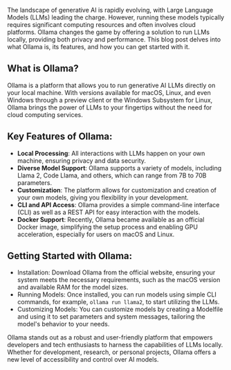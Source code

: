 The landscape of generative AI is rapidly evolving, with Large Language Models (LLMs) leading the charge. However, running these models typically requires significant computing resources and often involves cloud platforms. Ollama changes the game by offering a solution to run LLMs locally, providing both privacy and performance. This blog post delves into what Ollama is, its features, and how you can get started with it.

## What is Ollama?
Ollama is a platform that allows you to run generative AI LLMs directly on your local machine. With versions available for macOS, Linux, and even Windows through a preview client or the Windows Subsystem for Linux, Ollama brings the power of LLMs to your fingertips without the need for cloud computing services.

## Key Features of Ollama:

- **Local Processing**: All interactions with LLMs happen on your own machine, ensuring privacy and data security.
- **Diverse Model Support**: Ollama supports a variety of models, including Llama 2, Code Llama, and others, which can range from 7B to 70B parameters.
- **Customization**: The platform allows for customization and creation of your own models, giving you flexibility in your development.
- **CLI and API Access**: Ollama provides a simple command-line interface (CLI) as well as a REST API for easy interaction with the models.
- **Docker Support**: Recently, Ollama became available as an official Docker image, simplifying the setup process and enabling GPU acceleration, especially for users on macOS and Linux.

## Getting Started with Ollama:

- Installation: Download Ollama from the official website, ensuring your system meets the necessary requirements, such as the macOS version and available RAM for the model sizes.
- Running Models: Once installed, you can run models using simple CLI commands, for example, `ollama run llama2`, to start utilizing the LLMs.
- Customizing Models: You can customize models by creating a Modelfile and using it to set parameters and system messages, tailoring the model's behavior to your needs.

Ollama stands out as a robust and user-friendly platform that empowers developers and tech enthusiasts to harness the capabilities of LLMs locally. Whether for development, research, or personal projects, Ollama offers a new level of accessibility and control over AI models.